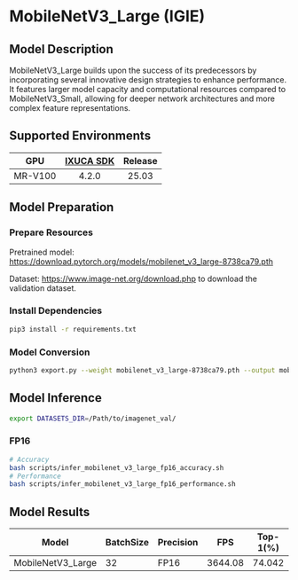 # MobileNetV3_Large (IGIE)

## Model Description

MobileNetV3_Large builds upon the success of its predecessors by incorporating several innovative design strategies to enhance performance. It features larger model capacity and computational resources compared to MobileNetV3_Small, allowing for deeper network architectures and more complex feature representations.

## Supported Environments

| GPU    | [IXUCA SDK](https://gitee.com/deep-spark/deepspark#%E5%A4%A9%E6%95%B0%E6%99%BA%E7%AE%97%E8%BD%AF%E4%BB%B6%E6%A0%88-ixuca) | Release |
| :----: | :----: | :----: |
| MR-V100 | 4.2.0     |  25.03  |

## Model Preparation

### Prepare Resources

Pretrained model: <https://download.pytorch.org/models/mobilenet_v3_large-8738ca79.pth>

Dataset: <https://www.image-net.org/download.php> to download the validation dataset.

### Install Dependencies

```bash
pip3 install -r requirements.txt
```

### Model Conversion

```bash
python3 export.py --weight mobilenet_v3_large-8738ca79.pth --output mobilenetv3_large.onnx
```

## Model Inference

```bash
export DATASETS_DIR=/Path/to/imagenet_val/
```

### FP16

```bash
# Accuracy
bash scripts/infer_mobilenet_v3_large_fp16_accuracy.sh
# Performance
bash scripts/infer_mobilenet_v3_large_fp16_performance.sh
```

## Model Results

| Model             | BatchSize | Precision | FPS     | Top-1(%) | Top-5(%) |
|-------------------|-----------|-----------|---------|----------|----------|
| MobileNetV3_Large | 32        | FP16      | 3644.08 | 74.042   | 91.303   |
